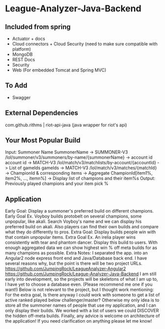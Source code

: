 # League-Analyzer-Java-Backend

## Included from spring
- Actuator + docs
- Cloud connectors + Cloud Security (need to make sure compatible with platform)
- MongoDB
- REST Docs
- Security
- Web (For embedded Tomcat and Spring MVC)


## To Add
- Swagger

## External Dependencies
com.github.rithms | riot-api-java (java wrapper for riot's api)

## Your Most Popular Build
Input: Summoner Name
SummonerName -> SUMMONER-V3 /lol/summoner/v3/summoners/by-name/{summonerName} -> account id
account id -> MATCH-V3 /lol/match/v3/matchlists/by-account/{accountId} -> List of gameIds
gameIds -> MATCH-V3 /lol/match/v3/matches/{matchId} -> ChampionId & corresponding items
-> Aggregate ChampionId[item1%, item2%, ..., itemn%]
-> Display list of champions and their item%s
Output: Previously played champions and your item pick %


Application
----------
Early Goal: Display a summoner's preferred build on different champions. Early Goal Ex. Voyboy builds protobelt on several champions, some unpopular, like akali. Search Voyboy's name and we can display his preferred build on akali. Also players can find their own builds and compare what they do differently to pros. Extra Goal: Display builds people win with that contain unpopular items. Extra Goal Ex. An irelia player wins consistently with tear and phantom dancer. Display this build to users. With enough aggregated data we can show highest win % off meta builds for as many champions as possible. Extra Notes: I separated the app. into an Angular2 node express front end and Java/Database back end. I have several reasons why, but the point is there will be two project URLs. https://github.com/JumpingRock/LeagueAnalyzer-Angular2 https://github.com/JumpingRock/League-Analyzer-Java-Backend I am still early into development, so the projects will be skeletons of what I am up to, I have yet to choose a database even. (Please recommend me one if you want!) Below is not relevant to the project, but I thought work mentioning: For the extra goal, Is there anyway I could work with someone to get a list of active ranked played below challenger/master? Otherwise my only idea is to store all the summoner names of people that use my application, and I can only display their builds. We worked with a list of users we could DISCOVER the hidden off-meta builds. Finally, any advice is welcome on architecture of the application! If you need clarification on anything please let me know!